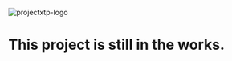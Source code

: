 ![projectxtp-logo](https://github.com/user-attachments/assets/ff9c70a9-37bb-43fe-a54e-47f3d9920980)

# This project is still in the works.
